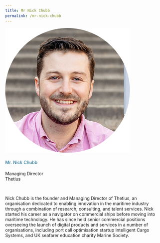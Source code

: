 ```yaml
---
title: Mr Nick Chubb
permalink: /mr-nick-chubb
---
```

<div class="row">
            <div class="col is-3">
              <img src="images/speakers/Nick Chubb.png">
            </div>
            <div class="col is-9 speaker-details">
              <h4>Mr. Nick Chubb</h4>
<p>Managing Director<br>
Thetius</p><br>
<p>Nick Chubb is the founder and Managing Director of Thetius, an organisation dedicated to enabling innovation in the maritime industry through a combination of research, consulting, and talent services. Nick started his career as a navigator on commercial ships before moving into maritime technology. He has since held senior commercial positions overseeing the launch of digital products and services in a number of organisations, including port call optimisation startup Intelligent Cargo Systems, and UK seafarer education charity Marine Society.
</p>
            </div>
          </div> 
					
<style type="text/css"> 
    .is-left{
      text-align: left;
    }
    h4{
      font-weight: 500; 
      color: #337B9A !important;
    }
     .speaker-details p { text-align: justified; }
  </style>